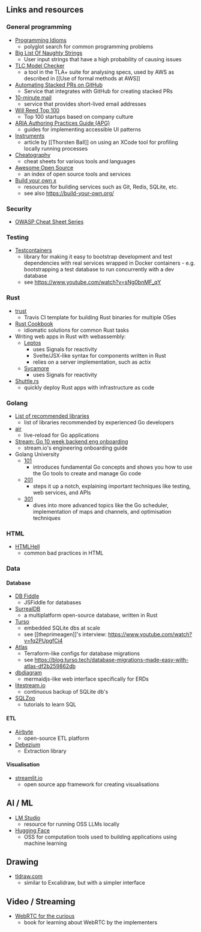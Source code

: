 ## Links and resources

### General programming

- [Programming Idioms](https://www.programming-idioms.org/)
  - polyglot search for common programming problems
- [Big List Of Naughty Strings](https://github.com/minimaxir/big-list-of-naughty-strings)
  - User input strings that have a high probability of causing issues
- [TLC Model Checker](https://lamport.azurewebsites.net/tla/toolbox.html)
  - a tool in the TLA+ suite for analysing specs, used by AWS as described in [[Use of formal methods at AWS]]
- [Automating Stacked PRs on GitHub](https://graphite.dev/blog/stacked-prs)
  - Service that integrates with GitHub for creating stacked PRs
- [10-minute mail](https://10minutemail.com/)
  - service that provides short-lived email addresses
- [Will Reed Top 100](https://www.willreedtop100.com/top-100-list)
  - Top 100 startups based on company culture
- [ARIA Authoring Practices Guide (APG)](https://www.w3.org/WAI/ARIA/apg/patterns/)
  - guides for implementing accessible UI patterns
- [Instruments](https://registerspill.thorstenball.com/p/did-you-know-about-instruments)
  * article by [[Thorsten Ball]] on using an XCode tool for profiling locally running processes
- [Cheatography](https://cheatography.com)
    * cheat sheets for various tools and languages
- [Awesome Open Source](https://awesomeopensource.com/)
    * an index of open source tools and services
- [Build your own x](https://github.com/codecrafters-io/build-your-own-x)
    * resources for building services such as Git, Redis, SQLite, etc.
    * see also https://build-your-own.org/

### Security

- [OWASP Cheat Sheet Series](https://cheatsheetseries.owasp.org/index.html)

### Testing

- [Testcontainers](https://testcontainers.com/getting-started/)
  * library for making it easy to bootstrap development and test dependencies
      with real services wrapped in Docker containers - e.g. bootstrapping a test
      database to run concurrently with a dev database
  * see https://www.youtube.com/watch?v=sNg0bnMF_qY

### Rust

- [trust](https://github.com/japaric/trust)
  - Travis CI template for building Rust binaries for multiple OSes
- [Rust Cookbook](https://rust-lang-nursery.github.io/rust-cookbook/)
  - idiomatic solutions for common Rust tasks
- Writing web apps in Rust with webassembly:
  - [Leptos](https://leptos.dev/)
    - uses Signals for reactivity
    - Svelte/JSX-like syntax for components written in Rust
    - relies on a server implementation, such as actix
  - [Sycamore](https://sycamore-rs.netlify.app/)
    - uses Signals for reactivity
- [Shuttle.rs](https://shuttle.rs/)
  - quickly deploy Rust apps with infrastructure as code

### Golang

- [List of recommended libraries](https://threedots.tech/post/list-of-recommended-libraries/)
  * list of libraries recommended by experienced Go developers
- [air](https://github.com/cosmtrek/air)
  * live-reload for Go applications
- [Stream: Go 10 week backend eng onboarding](https://stream-wiki.notion.site/Stream-Go-10-Week-Backend-Eng-Onboarding-625363c8c3684753b7f2b7d829bcd67a)
  - stream.io's engineering onboarding guide
- Golang University
  - [101](https://www.youtube.com/playlist?list=PLEcwzBXTPUE9V1o8mZdC9tNnRZaTgI-1P)
    - introduces fundamental Go concepts and shows you how to use the Go tools to create and manage Go code
  - [201](https://www.youtube.com/playlist?list=PLEcwzBXTPUE_5m_JaMXmGEFgduH8EsuTs)
    - steps it up a notch, explaining important techniques like testing, web services, and APIs
  - [301](https://www.youtube.com/playlist?list=PLEcwzBXTPUE8KvXRFmmfPEUmKoy9LfmAf)
    * dives into more advanced topics like the Go scheduler, implementation of maps and channels, and optimisation techniques

### HTML

- [HTMLHell](https://htmlhell.com/)
  - common bad practices in HTML

### Data

#### Database

- [DB Fiddle](https://www.db-fiddle.com/f/2hU2nuUrSiujYtn9eBtuXV/0)
  - JSFiddle for databases
- [SurrealDB](https://docs.surrealdb.com/docs/integration/sdks/rust/)
  - a multiplatform open-source database, written in Rust
- [Turso](https://turso.tech)
  - embedded SQLite dbs at scale
  - see [[theprimeagen]]'s interview: https://www.youtube.com/watch?v=fq2PUpgfCi4
- [Atlas](https://atlasgo.io/getting-started/)
  - Terraform-like configs for database migrations
  - see https://blog.turso.tech/database-migrations-made-easy-with-atlas-df2b259862db
- [dbdiagram](https://dbdiagram.io)
  - mermaidjs-like web interface specifically for ERDs
- [litestream.io](https://litestream.io/)
  - continuous backup of SQLite db's
- [SQLZoo](https://sqlzoo.net/wiki/SQL_Tutorial)
  - tutorials to learn SQL

#### ETL

- [Airbyte](https://airbyte.com/tutorials/mysql-change-data-capture-cdc)
  - open-source ETL platform
- [Debezium](https://debezium.io/)
  - Extraction library

#### Visualisation

- [streamlit.io](https://streamlit.io/)
  - open source app framework for creating visualisations

## AI / ML

- [LM Studio](https://lmstudio.ai/)
  - resource for running OSS LLMs locally
- [Hugging Face](https://huggingface.co)
  - OSS for computation tools used to building applications using machine learning

## Drawing

- [tldraw.com](https://tldraw.com)
    * similar to Excalidraw, but with a simpler interface

## Video / Streaming

- [WebRTC for the curious](https://webrtcforthecurious.com/)
    - book for learning about WebRTC by the implementers





